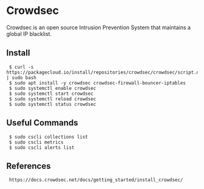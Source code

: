 Crowdsec
=====

Crowdsec is an open source Intrusion Prevention System that maintains a global IP blacklist. 

Install
-------

     $ curl -s https://packagecloud.io/install/repositories/crowdsec/crowdsec/script.deb.sh | sudo bash
     $ sudo apt install -y crowdsec crowdsec-firewall-bouncer-iptables
     $ sudo systemctl enable crowdsec
     $ sudo systemctl start crowdsec
     $ sudo systemctl reload crowdsec
     $ sudo systemctl status crowdsec

Useful Commands
---------------

     $ sudo cscli collections list
     $ sudo cscli metrics
     $ sudo cscli alerts list
  
  
  
References
----------

     https://docs.crowdsec.net/docs/getting_started/install_crowdsec/


